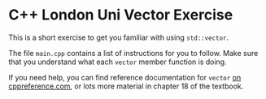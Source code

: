 
# C++ London Uni Vector Exercise #

This is a short exercise to get you familiar with using `std::vector`.

The file `main.cpp` contains a list of instructions for you to follow.
Make sure that you understand what each `vector` member function is doing.

If you need help, you can find reference documentation for `vector`
[on cppreference.com](http://en.cppreference.com/w/cpp/container/vector),
or lots more material in chapter 18 of the textbook.